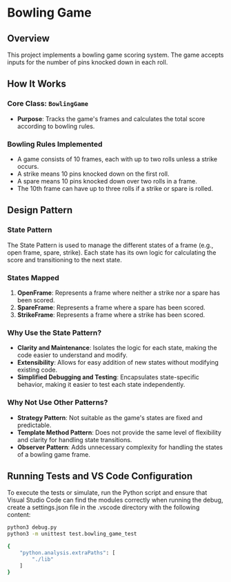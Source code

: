 # Bowling Game

## Overview
This project implements a bowling game scoring system. The game accepts inputs for the number of pins knocked down in each roll.

## How It Works

### Core Class: `BowlingGame`
- **Purpose**: Tracks the game's frames and calculates the total score according to bowling rules.

### Bowling Rules Implemented
- A game consists of 10 frames, each with up to two rolls unless a strike occurs.
- A strike means 10 pins knocked down on the first roll.
- A spare means 10 pins knocked down over two rolls in a frame.
- The 10th frame can have up to three rolls if a strike or spare is rolled.

## Design Pattern

### State Pattern

The State Pattern is used to manage the different states of a frame (e.g., open frame, spare, strike). Each state has its own logic for calculating the score and transitioning to the next state.

### States Mapped

1. **OpenFrame**: Represents a frame where neither a strike nor a spare has been scored.
2. **SpareFrame**: Represents a frame where a spare has been scored.
3. **StrikeFrame**: Represents a frame where a strike has been scored.

### Why Use the State Pattern?

- **Clarity and Maintenance**: Isolates the logic for each state, making the code easier to understand and modify.
- **Extensibility**: Allows for easy addition of new states without modifying existing code.
- **Simplified Debugging and Testing**: Encapsulates state-specific behavior, making it easier to test each state independently.

### Why Not Use Other Patterns?

- **Strategy Pattern**: Not suitable as the game's states are fixed and predictable.
- **Template Method Pattern**: Does not provide the same level of flexibility and clarity for handling state transitions.
- **Observer Pattern**: Adds unnecessary complexity for handling the states of a bowling game frame.

## Running Tests and VS Code Configuration

To execute the tests or simulate, run the Python script and ensure that Visual Studio Code can find the modules correctly when running the debug, create a settings.json file in the .vscode directory with the following content:
```bash
python3 debug.py
python3 -m unittest test.bowling_game_test

{
    "python.analysis.extraPaths": [
        "./lib"
    ]
}